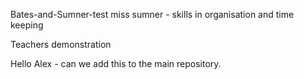 Bates-and-Sumner-test
miss sumner - skills in organisation and time keeping

Teachers demonstration

Hello Alex - can we add this to the main repository.
